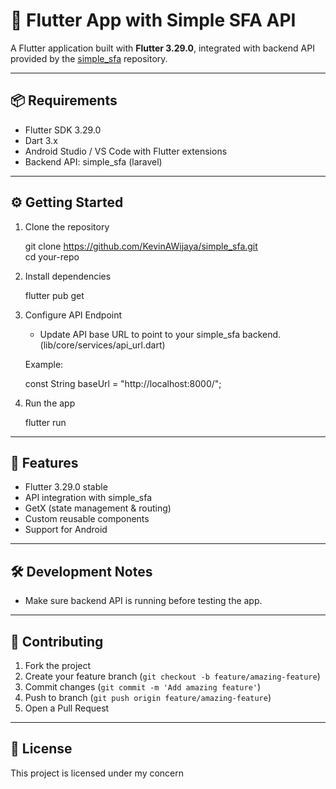 # 🚀 Flutter App with Simple SFA API

A Flutter application built with **Flutter 3.29.0**, integrated with backend API provided by the [simple_sfa](https://github.com/KevinAWijaya/simple_sfa.git) repository.

---

## 📦 Requirements

- Flutter SDK 3.29.0
- Dart 3.x
- Android Studio / VS Code with Flutter extensions
- Backend API: simple_sfa (laravel)

---

## ⚙️ Getting Started

1. Clone the repository

   git clone https://github.com/KevinAWijaya/simple_sfa.git  
   cd your-repo

2. Install dependencies

   flutter pub get

3. Configure API Endpoint

   - Update API base URL to point to your simple_sfa backend. (lib/core/services/api_url.dart)

   Example:

   const String baseUrl = "http://localhost:8000/";

4. Run the app

   flutter run

--- 

## 🧩 Features

- Flutter 3.29.0 stable  
- API integration with simple_sfa  
- GetX (state management & routing)
- Custom reusable components  
- Support for Android

---

## 🛠️ Development Notes

- Make sure backend API is running before testing the app.
  
---

## 🤝 Contributing

1. Fork the project  
2. Create your feature branch (`git checkout -b feature/amazing-feature`)  
3. Commit changes (`git commit -m 'Add amazing feature'`)  
4. Push to branch (`git push origin feature/amazing-feature`)  
5. Open a Pull Request  

---

## 📜 License

This project is licensed under my concern
